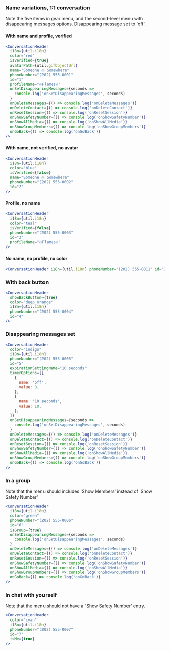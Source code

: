 ### Name variations, 1:1 conversation

Note the five items in gear menu, and the second-level menu with disappearing messages options. Disappearing message set to 'off'.

#### With name and profile, verified

```jsx
<ConversationHeader
  i18n={util.i18n}
  color="red"
  isVerified={true}
  avatarPath={util.gifObjectUrl}
  name="Someone 🔥 Somewhere"
  phoneNumber="(202) 555-0001"
  id="1"
  profileName="🔥Flames🔥"
  onSetDisappearingMessages={seconds =>
    console.log('onSetDisappearingMessages', seconds)
  }
  onDeleteMessages={() => console.log('onDeleteMessages')}
  onDeleteContact={() => console.log('onDeleteContact')}
  onResetSession={() => console.log('onResetSession')}
  onShowSafetyNumber={() => console.log('onShowSafetyNumber')}
  onShowAllMedia={() => console.log('onShowAllMedia')}
  onShowGroupMembers={() => console.log('onShowGroupMembers')}
  onGoBack={() => console.log('onGoBack')}
/>
```

#### With name, not verified, no avatar

```jsx
<ConversationHeader
  i18n={util.i18n}
  color="blue"
  isVerified={false}
  name="Someone 🔥 Somewhere"
  phoneNumber="(202) 555-0002"
  id="2"
/>
```

#### Profile, no name

```jsx
<ConversationHeader
  i18n={util.i18n}
  color="teal"
  isVerified={false}
  phoneNumber="(202) 555-0003"
  id="3"
  profileName="🔥Flames🔥"
/>
```

#### No name, no profile, no color

```jsx
<ConversationHeader i18n={util.i18n} phoneNumber="(202) 555-0011" id="11" />
```

### With back button

```jsx
<ConversationHeader
  showBackButton={true}
  color="deep_orange"
  i18n={util.i18n}
  phoneNumber="(202) 555-0004"
  id="4"
/>
```

### Disappearing messages set

```jsx
<ConversationHeader
  color="indigo"
  i18n={util.i18n}
  phoneNumber="(202) 555-0005"
  id="5"
  expirationSettingName="10 seconds"
  timerOptions={[
    {
      name: 'off',
      value: 0,
    },
    {
      name: '10 seconds',
      value: 10,
    },
  ]}
  onSetDisappearingMessages={seconds =>
    console.log('onSetDisappearingMessages', seconds)
  }
  onDeleteMessages={() => console.log('onDeleteMessages')}
  onDeleteContact={() => console.log('onDeleteContact')}
  onResetSession={() => console.log('onResetSession')}
  onShowSafetyNumber={() => console.log('onShowSafetyNumber')}
  onShowAllMedia={() => console.log('onShowAllMedia')}
  onShowGroupMembers={() => console.log('onShowGroupMembers')}
  onGoBack={() => console.log('onGoBack')}
/>
```

### In a group

Note that the menu should includes 'Show Members' instead of 'Show Safety Number'

```jsx
<ConversationHeader
  i18n={util.i18n}
  color="green"
  phoneNumber="(202) 555-0006"
  id="6"
  isGroup={true}
  onSetDisappearingMessages={seconds =>
    console.log('onSetDisappearingMessages', seconds)
  }
  onDeleteMessages={() => console.log('onDeleteMessages')}
  onDeleteContact={() => console.log('onDeleteContact')}
  onResetSession={() => console.log('onResetSession')}
  onShowSafetyNumber={() => console.log('onShowSafetyNumber')}
  onShowAllMedia={() => console.log('onShowAllMedia')}
  onShowGroupMembers={() => console.log('onShowGroupMembers')}
  onGoBack={() => console.log('onGoBack')}
/>
```

### In chat with yourself

Note that the menu should not have a 'Show Safety Number' entry.

```jsx
<ConversationHeader
  color="cyan"
  i18n={util.i18n}
  phoneNumber="(202) 555-0007"
  id="7"
  isMe={true}
/>
```
